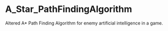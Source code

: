 # A_Star_PathFindingAlgorithm
Altered A* Path Finding Algorithm for enemy artificial intelligence in a game.
